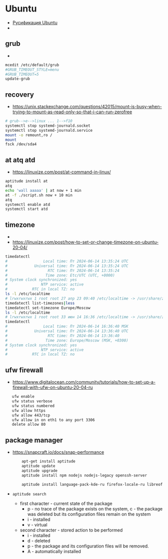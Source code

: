 # Ubuntu

 * [Русификация Ubuntu](http://help.ubuntu.ru/wiki/%D1%80%D1%83%D1%81%D0%B8%D1%84%D0%B8%D0%BA%D0%B0%D1%86%D0%B8%D1%8F_ubuntu)
 * [](./ssh.md#ssh-welcome)

## grub

 *

```bash
mcedit /etc/default/grub
#GRUB_TIMEOUT_STYLE=menu
#GRUB_TIMEOUT=5
update-grub
```

## recovery

 * https://unix.stackexchange.com/questions/42015/mount-is-busy-when-trying-to-mount-as-read-only-so-that-i-can-run-zerofree
```bash
# grub-->e-->linux ... 1-->f10
systemctl stop systemd-journald.socket
systemctl stop systemd-journald.service
mount -o remount,ro /
mount
fsck /dev/sda4
```

## at atq atd

 * https://linuxize.com/post/at-command-in-linux/

```bash
aptitude install at
atq
echo 'wall aaaaa' | at now + 1 min
at -f ./script.sh now + 10 min
atq
systemctl enable atd
systemctl start atd

```

## timezone

 * [](./centos.md#localtime)
 * https://linuxize.com/post/how-to-set-or-change-timezone-on-ubuntu-20-04/

```bash
timedatectl
#                Local time: Пт 2024-06-14 13:35:24 UTC
#            Universal time: Пт 2024-06-14 13:35:24 UTC
#                  RTC time: Пт 2024-06-14 13:35:24
#                 Time zone: Etc/UTC (UTC, +0000)
# System clock synchronized: yes
#               NTP service: active
#           RTC in local TZ: no
ls -l /etc/localtime
# lrwxrwxrwx 1 root root 27 апр 23 09:40 /etc/localtime -> /usr/share/zoneinfo/Etc/UTC
timedatectl list-timezones|less
timedatectl set-timezone Europe/Moscow
ls -l /etc/localtime
# lrwxrwxrwx 1 root root 33 июн 14 16:36 /etc/localtime -> /usr/share/zoneinfo/Europe/Moscow
timedatectl
#                Local time: Пт 2024-06-14 16:36:40 MSK
#            Universal time: Пт 2024-06-14 13:36:40 UTC
#                  RTC time: Пт 2024-06-14 13:36:40
#                 Time zone: Europe/Moscow (MSK, +0300)
# System clock synchronized: yes
#               NTP service: active
#           RTC in local TZ: no

```

## ufw firewall

 * https://www.digitalocean.com/community/tutorials/how-to-set-up-a-firewall-with-ufw-on-ubuntu-20-04-ru

 ```bash
	ufw enable
	ufw status verbose
	ufw status numbered
	ufw allow https
	ufw allow 443/tcp
	ufw allow in on eth1 to any port 3306
	delete allow 80
 ```

## package manager

 * https://snapcraft.io/docs/snap-performance

	```bash
		apt-get install aptitude
		aptitude update
		aptitude upgrade
		aptitude install npm nodejs nodejs-legacy openssh-server

		aptitude install language-pack-kde-ru firefox-locale-ru libreoffice-l10n-ru libreoffice-help-ru thunderbird-locale-ru
	```

 * `aptitude search`
	* first character - current state of the package
		* p - no trace of the package exists on the system, c - the package was deleted but its configuration files remain on the system
		* i - installed
		* v - virtual
	* second character - stored action to be performed
		* i - installed
		* d - deleted
		* p - the package and its configuration files will be removed.
		* A - automatically installed